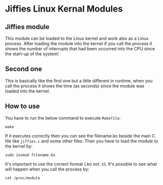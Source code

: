 # Jiffies Linux Kernal Modules
## Jiffies module 
This module can be loaded to the Linux kernel and work also as a Linux process. After loading the module into the kernel if you call the process it shows the number of interrupts that had been occurred into the CPU since the start-up of the system!
## Second one
This is basically like the first one but a little different in runtime, when you call the process it shows the time (as seconds) since the module was loaded into the kernel.
## How to use 
You have to run the below command to execute ```Makefile```:
```
make
```
If it executes correctly then you can see the filename.ko beside the main C file like ```jiffies.c``` and some other files. 
Then you have to load the module to the kernel by:
```
sudo insmod filename.ko
```
It's important to use the correct format (.ko not .c).
It's possible to see what will happen when you call the process by:
```
cat /proc/module  
``` 
